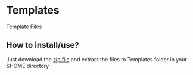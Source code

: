 # Templates

Template Files

## How to install/use?

Just download the [zip file](https://github.com/realmazharhussain/Templates/archive/refs/heads/main.zip) and extract the files to Templates folder in your $HOME directory
